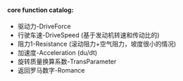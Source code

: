 #### core function catalog:
* 驱动力-DriveForce
* 行驶车速-DriveSpeed (基于发动机转速和传动比的)
* 阻力1-Resistance (滚动阻力+空气阻力，坡度很小的情况)
* 加速度-Acceleration (du/dt)
* 旋转质量换算系数-TransParameter
* 返回罗马数字-Romance





